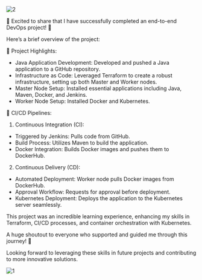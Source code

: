 ![2](https://github.com/Gokuldevops27/Project-1/assets/172466676/5a0e745b-8fe4-464b-bab1-86f7e3d9b1f0)

🚀 Excited to share that I have successfully completed an end-to-end DevOps project! 🚀

Here’s a brief overview of the project:

📌 Project Highlights:
- Java Application Development: Developed and pushed a Java application to a GitHub repository.
- Infrastructure as Code: Leveraged Terraform to create a robust infrastructure, setting up both Master and Worker nodes.
 - Master Node Setup: Installed essential applications including Java, Maven, Docker, and Jenkins.
 - Worker Node Setup: Installed Docker and Kubernetes.

📌 CI/CD Pipelines:
1. Continuous Integration (CI):
 - Triggered by Jenkins: Pulls code from GitHub.
 - Build Process: Utilizes Maven to build the application.
 - Docker Integration: Builds Docker images and pushes them to DockerHub.

2. Continuous Delivery (CD):
 - Automated Deployment: Worker node pulls Docker images from DockerHub.
 - Approval Workflow: Requests for approval before deployment.
 - Kubernetes Deployment: Deploys the application to the Kubernetes server seamlessly.

This project was an incredible learning experience, enhancing my skills in Terraform, CI/CD processes, and container orchestration with Kubernetes.

A huge shoutout to everyone who supported and guided me through this journey! 🙌

Looking forward to leveraging these skills in future projects and contributing to more innovative solutions.

![1](https://github.com/Gokuldevops27/Project-1/assets/172466676/acb585a5-9d5b-453c-9062-5ac90a85f0e7)
